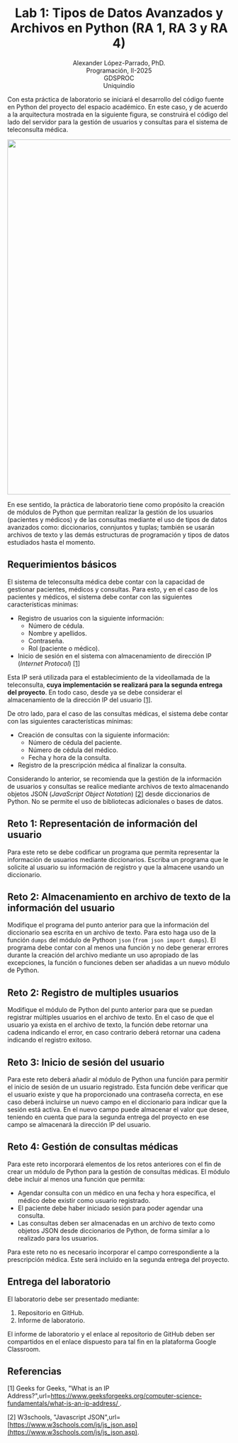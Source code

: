 <h1 align="center">
Lab 1: Tipos de Datos Avanzados y Archivos en Python (RA 1, RA 3 y RA 4) <br />
 </h1>
 <p align="center">
Alexander López-Parrado, PhD. <br />
Programación, II-2025 <br />
GDSPROC <br />
Uniquindío <br />
</p>

Con esta práctica de laboratorio se iniciará el desarrollo del código fuente en Python del proyecto del espacio académico. En este caso, y de acuerdo a la arquitectura mostrada en la siguiente figura, se construirá el código del lado del servidor para la gestión de usuarios y consultas para el sistema de teleconsulta médica.

<p align="center">
<img  src="Programación-II-2025.png" width="800" >
</p>

En ese sentido, la práctica de laboratorio tiene como propósito la creación de módulos de Python que permitan realizar la gestión de los usuarios (pacientes y médicos) y de las consultas mediante el uso de tipos de datos avanzados como: diccionarios, connjuntos y tuplas; también se usarán archivos de texto y las demás estructuras de programación y tipos de datos estudiados hasta el momento.

## Requerimientos básicos

El sistema de teleconsulta médica debe contar con la capacidad de gestionar pacientes, médicos y consultas. Para esto, y en el caso de los pacientes y médicos, el sistema debe contar con las siguientes características minimas:

* Registro de usuarios con la siguiente información:
    - Número de cédula.
    - Nombre y apellidos.
    - Contraseña.
    - Rol (paciente o médico).
* Inicio de sesión en el sistema con almacenamiento de dirección IP (*Internet Protocol*)  [[1]](#1)

Esta IP será utilizada para el establecimiento de la videollamada de la teleconsulta, **cuya implementación se realizará para la segunda entrega del proyecto**. En todo caso, desde ya se debe considerar el almacenamiento de la dirección IP del usuario  [[1]](#1).

De otro lado, para el caso de las consultas médicas, el sistema debe contar con las siguientes características mínimas:

* Creación de consultas con la siguiente información:
    - Número de cédula del paciente.
    - Número de cédula del médico.
    - Fecha y hora de la consulta.
* Registro de la prescripción médica al finalizar la consulta.

Considerando lo anterior, se recomienda que la gestión de la información de usuarios y consultas se realice mediante archivos de texto almacenando objetos JSON (*JavaScript Object Notation*) [[2]](#2) desde diccionarios de Python. No se permite el uso de bibliotecas adicionales o bases de datos.

## Reto 1: Representación de información del usuario

Para este reto se debe codificar un programa que permita representar la información de usuarios mediante diccionarios. Escriba un programa que le solicite al usuario su información de registro y que la almacene usando un diccionario.  

## Reto 2: Almacenamiento en archivo de texto de la información del usuario

Modifique el programa del punto anterior para que la información del diccionario sea escrita en un archivo de texto. Para esto haga uso de la función `dumps` del módulo de Pythoon `json` (`from json import dumps`). El programa debe contar con al menos una función y no debe generar errores durante la creación del archivo mediante un uso apropiado de las excepciones, la función o funciones deben ser añadidas a un nuevo módulo de Python.

## Reto 2: Registro de multiples usuarios

Modifique el módulo de Python del punto anterior para que se puedan registrar múltiples usuarios en el archivo de texto. En el caso de que el usuario ya exista en el archivo de texto, la función debe retornar una cadena indicando el error, en caso contrario deberá retornar una cadena indicando el registro exitoso.

## Reto 3: Inicio de sesión del usuario

Para este reto deberá añadir al módulo de Python una función para permitir el inicio de sesión de un usuario registrado. Esta función debe verificar que el usuario existe y que ha proporcionado una contraseña correcta, en ese caso deberá incluirse un nuevo campo en el diccionario para indicar que la sesión está activa. En el nuevo campo puede almacenar el valor que desee, teniendo en cuenta que para la segunda entrega del proyecto en ese campo se almacenará la dirección IP del usuario.

## Reto 4: Gestión de consultas médicas

Para este reto incorporará elementos de los retos anteriores con el fin de crear un módulo de Python para la gestión de consultas médicas. El módulo debe incluir al menos una función que permita:

* Agendar consulta con un médico en una fecha y hora específica, el médico debe existir como usuario registrado.
* El paciente debe haber iniciado sesión para poder agendar una consulta. 
* Las consultas deben ser almacenadas en un archivo de texto como objetos JSON desde diccionarios de Python, de forma similar a lo realizado para los usuarios.

Para este reto no es necesario incorporar el campo correspondiente a la prescripción médica. Este será incluido en la segunda entrega del proyecto.

## Entrega del laboratorio

El laboratorio debe ser presentado mediante:

1. Repositorio en GitHub.
2. Informe de laboratorio.

El informe de laboratorio y el enlace al repositorio de GitHub deben ser compartidos en el enlace dispuesto para tal fin en la plataforma Google Classroom.

## Referencias

<a id="1">[1]</a> 
Geeks for Geeks, "What is an IP Address?",url=[https://www.geeksforgeeks.org/computer-science-fundamentals/what-is-an-ip-address/
](https://www.geeksforgeeks.org/computer-science-fundamentals/what-is-an-ip-address/
).

<a id="2">[2]</a> 
W3schools, "Javascript JSON",url=[https://www.w3schools.com/js/js_json.asp](https://www.w3schools.com/js/js_json.asp).


